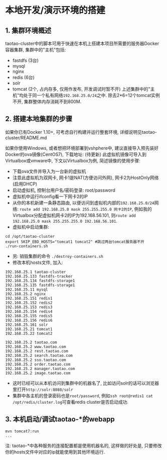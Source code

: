 # 本地开发/演示环境的搭建 #

## 1. 集群环境概述 ##
taotao-cluster中的脚本可用于快速在本机上搭建本项目所需要的服务器Docker容器集群, 集群中的"主机"包括:
- fastdfs (3台)
- mysql
- nginx
- redis (6台)
- solr
- tomcat (2个, 占内存多, 仅用作发布, 开发调试时暂不开)
上述集群中的"主机"均处于同一个私有网络`192.168.25.0/24`之中. 除去2*6=12个tomcat实例不开, 集群整体内存消耗不到800M.


## 2. 搭建本地集群的步骤 ##

如果你已有Docker 1.10+, 可考虑自行构建并运行整套环境, 详细说明见taotao-cluster/README.md

如果你使用Windows, 或者想把环境部署到vshphere中, 建议直接导入预先装好Docker的ova镜像(CentOS7), 下载地址: (待更新)
此虚拟机镜像可导入到Virtualbox或vmware中, 下文以Virtualbox为例, 简述镜像的使用步骤:
- 下载ova文件并导入为一台新的虚拟机
- 注意此虚拟机为双网卡, 网卡1是NAT(方便访问外网), 网卡2为HostOnly网络(启用DHCP)
- 启动虚拟机, 控制台用户名/密码登录: root/password
- 虚拟机中运行ifconfig看一下网卡2的IP
- 从你的本机新建一条静态路由, 以便访问到虚拟机内部的`192.168.25.0/24`网络: `route add 192.168.25.0 mask 255.255.255.0 网卡2的IP`, 例如我的Virtualbox分配虚拟机网卡2的IP为192.168.56.101, 则`route add 192.168.25.0 mask 255.255.255.0 192.168.56.101`.
- 虚拟机中启动集群:
```
cd /opt/taotao-cluster
export SKIP_EBD_HOSTS="tomcat1 tomcat2" #跳过两台tomcat服务器不开
./run-containers.sh
```
- 另: 销毁集群的命令 `./destroy-containers.sh`
- 修改本机hosts文件, 加入:

```
192.168.25.1 taotao-cluster
192.168.25.133 fastdfs-tracker
192.168.25.134 fastdfs-storage1
192.168.25.135 fastdfs-storage1
192.168.25.11 mysql
192.168.25.2 nginx
192.168.25.151 redis1
192.168.25.152 redis2
192.168.25.153 redis3
192.168.25.154 redis4
192.168.25.155 redis5
192.168.25.156 redis6
192.168.25.161 solr
192.168.25.21 tomcat1
192.168.25.22 tomcat2

192.168.25.2 taotao.com
192.168.25.2 www.taotao.com
192.168.25.2 rest.taotao.com
192.168.25.2 search.taotao.com
192.168.25.2 sso.taotao.com
192.168.25.2 order.taotao.com
192.168.25.2 manager.taotao.com
192.168.25.2 image.taotao.com
```
- 这时已经可以从本机访问到集群中的机器名了, 比如访问solr的话可以浏览器里打开`http://solr:8080/solr`
- 集群中各主机的登录密码也是`root/password`, 例如`ssh root@redis1 cat /opt/redis/cluster.log`可查看redis cluster是否启动成功.

## 3. 本机启动/调试taotao-*的webapp ##
```
mvn tomcat7:run
...
```
注: taotao-*中各种服务的连接配置都是使用机器名的, 这样做的好处是, 只要修改你的hosts文件中对应的ip就能使用到其他环境运行.
